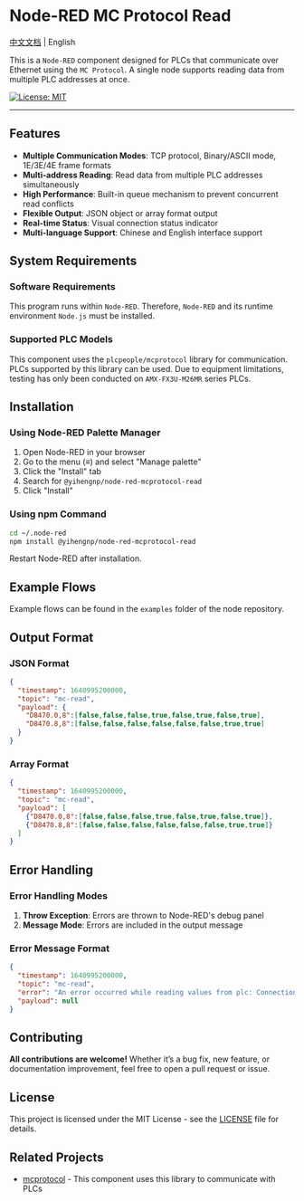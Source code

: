 # Node-RED MC Protocol Read

[中文文档](./docs/README_zh-CN.md) | English

This is a `Node-RED` component designed for PLCs that communicate over Ethernet using the `MC Protocol`. A single node supports reading data from multiple PLC addresses at once.

[![License: MIT](https://img.shields.io/badge/License-MIT-yellow.svg)](https://opensource.org/licenses/MIT)

---

## Features

- **Multiple Communication Modes**: TCP protocol, Binary/ASCII mode, 1E/3E/4E frame formats
- **Multi-address Reading**: Read data from multiple PLC addresses simultaneously
- **High Performance**: Built-in queue mechanism to prevent concurrent read conflicts
- **Flexible Output**: JSON object or array format output
- **Real-time Status**: Visual connection status indicator
- **Multi-language Support**: Chinese and English interface support

## System Requirements

### Software Requirements

This program runs within `Node-RED`. Therefore, `Node-RED` and its runtime environment `Node.js` must be installed.

### Supported PLC Models

This component uses the `plcpeople/mcprotocol` library for communication. PLCs supported by this library can be used. Due to equipment limitations, testing has only been conducted on `AMX-FX3U-M26MR` series PLCs.

## Installation

### Using Node-RED Palette Manager

1. Open Node-RED in your browser
2. Go to the menu (≡) and select "Manage palette"
3. Click the "Install" tab
4. Search for `@yihengnp/node-red-mcprotocol-read`
5. Click "Install"

### Using npm Command

```bash
cd ~/.node-red
npm install @yihengnp/node-red-mcprotocol-read
```

Restart Node-RED after installation.

## Example Flows

Example flows can be found in the `examples` folder of the node repository.

## Output Format

### JSON Format

```json
{
  "timestamp": 1640995200000,
  "topic": "mc-read",
  "payload": {
    "D8470.0,8":[false,false,false,true,false,true,false,true],
    "D8470.8,8":[false,false,false,false,false,false,true,true]
  }
}
```

### Array Format

```json
{
  "timestamp": 1640995200000,
  "topic": "mc-read",
  "payload": [
    {"D8470.0,8":[false,false,false,true,false,true,false,true]},
    {"D8470.8,8":[false,false,false,false,false,false,true,true]}
  ]
}
```

## Error Handling

### Error Handling Modes

1. **Throw Exception**: Errors are thrown to Node-RED's debug panel
2. **Message Mode**: Errors are included in the output message

### Error Message Format

```json
{
  "timestamp": 1640995200000,
  "topic": "mc-read",
  "error": "An error occurred while reading values from plc: Connection timeout",
  "payload": null
}
```

## Contributing

**All contributions are welcome!**
Whether it’s a bug fix, new feature, or documentation improvement, feel free to open a pull request or issue.

## License

This project is licensed under the MIT License - see the [LICENSE](LICENSE) file for details.

## Related Projects

- [mcprotocol](https://github.com/plcpeople/mcprotocol) - This component uses this library to communicate with PLCs
